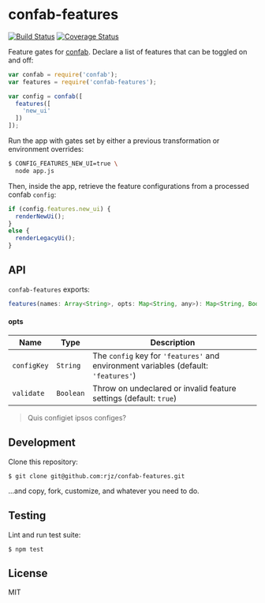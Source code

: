 confab-features
===============================================================================

[![Build
Status](https://travis-ci.org/rjz/confab-features.svg?branch=master)](https://travis-ci.org/rjz/confab-features)
[![Coverage
Status](https://coveralls.io/repos/rjz/confab-features/badge.svg?branch=master)](https://coveralls.io/r/rjz/confab-features?branch=master)

Feature gates for [confab][confab]. Declare a list of features that can be
toggled on and off:

```js
var confab = require('confab');
var features = require('confab-features');

var config = confab([
  features([
    'new_ui'
  ])
]);
```

Run the app with gates set by either a previous transformation or environment
overrides:

```sh
$ CONFIG_FEATURES_NEW_UI=true \
  node app.js
```

Then, inside the app, retrieve the feature configurations from a processed
confab `config`:

```js
if (config.features.new_ui) {
  renderNewUi();
}
else {
  renderLegacyUi();
}
```

API
-------------------------------------------------------------------------------

`confab-features` exports:

```js
features(names: Array<String>, opts: Map<String, any>): Map<String, Boolean>
```

#### opts

Name        | Type      | Description
----------- | --------- | --------------------------------
`configKey` | `String`  | The `config` key for `'features'` and environment variables (default: `'features'`)
`validate`  | `Boolean` | Throw on undeclared or invalid feature settings (default: `true`)

> Quis configiet ipsos configes?

Development
-------------------------------------------------------------------------------

Clone this repository:

    $ git clone git@github.com:rjz/confab-features.git

...and copy, fork, customize, and whatever you need to do.

Testing
-------------------------------------------------------------------------------

Lint and run test suite:

    $ npm test

License
-------------------------------------------------------------------------------

MIT

[confab]: https://github.com/rjz/confab

